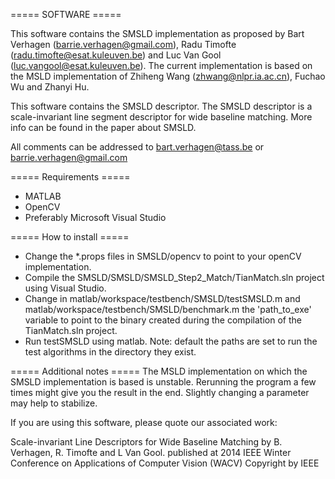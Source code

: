 ===== SOFTWARE =====

This software contains the SMSLD implementation as proposed by 
Bart Verhagen (barrie.verhagen@gmail.com), Radu Timofte (radu.timofte@esat.kuleuven.be) and 
Luc Van Gool (luc.vangool@esat.kuleuven.be). The current implementation
is based on the MSLD implementation of Zhiheng Wang (zhwang@nlpr.ia.ac.cn), 
Fuchao Wu and Zhanyi Hu.

This software contains the SMSLD descriptor. The SMSLD descriptor is a scale-invariant 
line segment descriptor for wide baseline matching. More info can be found in the paper
about SMSLD.

All comments can be addressed to bart.verhagen@tass.be or barrie.verhagen@gmail.com

===== Requirements =====
 - MATLAB
 - OpenCV
 - Preferably Microsoft Visual Studio

===== How to install =====
 - Change the *.props files in SMSLD/opencv to point to your openCV implementation.
 - Compile the SMSLD/SMSLD/SMSLD_Step2_Match/TianMatch.sln project using Visual Studio.
 - Change in matlab/workspace/testbench/SMSLD/testSMSLD.m and 
	matlab/workspace/testbench/SMSLD/benchmark.m the 'path_to_exe' variable to
	point to the binary created during the compilation of the TianMatch.sln project.
 - Run testSMSLD using matlab. 
Note: default the paths are set to run the test algorithms in the directory they exist.

===== Additional notes =====
The MSLD implementation on which the SMSLD implementation is based is unstable.
Rerunning the program a few times might give you the result in the end. Slightly changing
a parameter may help to stabilize.

If you are using this software, please quote our associated work:

Scale-invariant Line Descriptors for Wide Baseline Matching
by B. Verhagen, R. Timofte and L Van Gool.
published at 2014 IEEE Winter Conference on Applications of Computer Vision (WACV)
Copyright by IEEE
